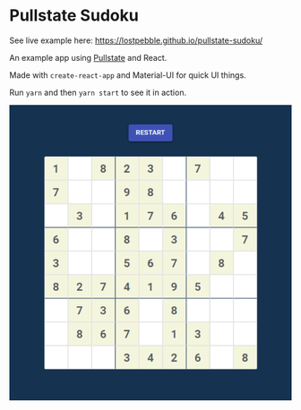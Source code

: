 # Pullstate Sudoku

See live example here: https://lostpebble.github.io/pullstate-sudoku/

An example app using [Pullstate](https://github.com/lostpebble/pullstate) and React.

Made with `create-react-app` and Material-UI for quick UI things.

Run `yarn` and then `yarn start` to see it in action.

<p align="center">
  <img src="https://github.com/lostpebble/pullstate-sudoku/raw/master/pullstate-sudoku-new.png" alt="Pullstate" />
</p>
